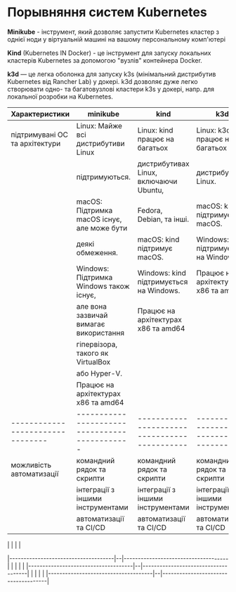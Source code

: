 # Порывняння систем Kubernetes

**Minikube** - інструмент, який дозволяє запустити Kubernetes кластер з однієї ноди у віртуальній машині на вашому персональному комп'ютері

**Kind** (Kubernetes IN Docker) - це інструмент для запуску локальних кластерів Kubernetes за допомогою "вузлів" контейнера Docker.

**k3d** — це легка оболонка для запуску k3s (мінімальний дистрибутив Kubernetes від Rancher Lab) у докері. k3d дозволяє дуже легко створювати одно- та багатовузлові кластери k3s у докері, напр. для локальної розробки на Kubernetes.

| Характеристики                 | minikube                                    | kind                                       | k3d                                       |
|--------------------------------|---------------------------------------------|--------------------------------------------|-------------------------------------------|
| підтримувані ОС та архітектури | Linux: Майже всі дистрибутиви Linux         | Linux: kind працює на багатьох             | Linux: k3d працює на багатьох             |
|                                | підтримуються.                              | дистрибутивах Linux, включаючи Ubuntu,     | дистрибутивах Linux.                      |
|                                | macOS: Підтримка macOS існує, але може бути | Fedora, Debian, та інші.                   | macOS: k3d підтримує macOS.               |
|                                | деякі обмеження.                            | macOS: kind підтримує macOS.               | Windows: k3d підтримується на Windows.    |
|                                | Windows: Підтримка Windows також існує,     | Windows: kind підтримується на Windows.    | Працює на архітектурах x86 та amd64       |
|                                | але вона зазвичай вимагає використання      | Працює на архітектурах x86 та amd64        |                                           |
|                                | гіпервізора, такого як VirtualBox           |                                            |                                           |
|                                | або Hyper-V.                                |                                            |                                           |
|                                | Працює на архітектурах x86 та amd64         |                                            |                                           |
|--------------------------------|---------------------------------------------|--------------------------------------------|-------------------------------------------|
| можливість автоматизації       | командний рядок та скрипти                  | командний рядок та скрипти                 | командний рядок та скрипти                |
|                                | інтеграції з іншими інструментами           | інтеграції з іншими інструментами          |інтеграції з іншими інструментами          |
|                                | автоматизації та CI/CD                      | автоматизації та CI/CD                     |автоматизації та CI/CD                     |




|                                | 
|                                | 


|-------------------------------------|--|-------------------------------------|
|                                     |  |                                     |
|-------------------------------------|--|-------------------------------------|
|                                     |  |                                     |
|-------------------------------------|--|-------------------------------------|
